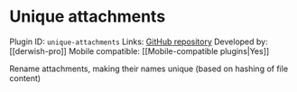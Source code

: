 # Unique attachments

Plugin ID: `unique-attachments`
Links: [GitHub repository](https://github.com/derwish-pro/obsidian-unique-attachments)
Developed by: [[derwish-pro]]
Mobile compatible: [[Mobile-compatible plugins|Yes]]

Rename attachments, making their names unique (based on hashing of file content)
